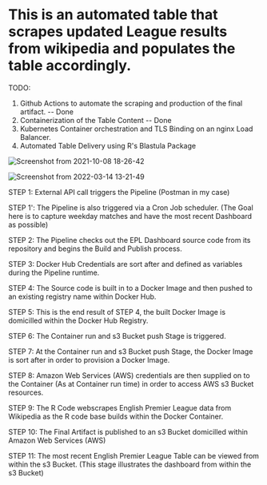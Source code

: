 # This is an automated table that scrapes updated League results from wikipedia and populates the table accordingly. 

TODO:
1) Github Actions to automate the scraping and production of the final artifact. -- Done
2) Containerization of the Table Content -- Done
3) Kubernetes Container orchestration and TLS Binding on an nginx Load Balancer.
4) Automated Table Delivery using R's Blastula Package

![Screenshot from 2021-10-08 18-26-42](https://user-images.githubusercontent.com/25004712/136635661-0810a46c-611c-4655-9770-89a047b93841.png)

![Screenshot from 2022-03-14 13-21-49](https://user-images.githubusercontent.com/25004712/158236482-333ade08-a2ad-4ff3-be3f-487dc72ae81f.png)

STEP 1: External API call triggers the Pipeline (Postman in my case)

STEP 1': The Pipeline is also triggered via a Cron Job scheduler. (The Goal here is to capture weekday matches and have the most recent Dashboard as possible)

STEP 2: The Pipeline checks out the EPL Dashboard source code from its repository and begins the Build and Publish process.

STEP 3: Docker Hub Credentials are sort after and defined as variables during the Pipeline runtime.

STEP 4: The Source code is built in to a Docker Image and then pushed to an existing registry name within Docker Hub.

STEP 5: This is the end result of STEP 4, the built Docker Image is domicilled within the Docker Hub Registry.

STEP 6: The Container run and s3 Bucket push Stage is triggered.

STEP 7: At the Container run and s3 Bucket push Stage, the Docker Image is sort after in order to provision a Docker Image.

STEP 8: Amazon Web Services (AWS) credentials are then supplied on to the Container (As at Container run time) in order to access AWS s3 Bucket resources.

STEP 9: The R Code webscrapes English Premier League data from Wikipedia as the R code base builds within the Docker Container.

STEP 10: The Final Artifact is published to an s3 Bucket domicilled within Amazon Web Services (AWS)

STEP 11: The most recent English Premier League Table can be viewed from within the s3 Bucket. (This stage illustrates the dashboard from within the s3 Bucket)
